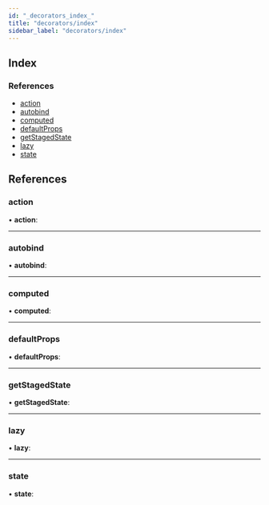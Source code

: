```yaml
---
id: "_decorators_index_"
title: "decorators/index"
sidebar_label: "decorators/index"
---
```


## Index

### References

* [action](_decorators_index_.md#action)
* [autobind](_decorators_index_.md#autobind)
* [computed](_decorators_index_.md#computed)
* [defaultProps](_decorators_index_.md#defaultprops)
* [getStagedState](_decorators_index_.md#getstagedstate)
* [lazy](_decorators_index_.md#lazy)
* [state](_decorators_index_.md#state)

## References

###  action

• **action**:

___

###  autobind

• **autobind**:

___

###  computed

• **computed**:

___

###  defaultProps

• **defaultProps**:

___

###  getStagedState

• **getStagedState**:

___

###  lazy

• **lazy**:

___

###  state

• **state**:
